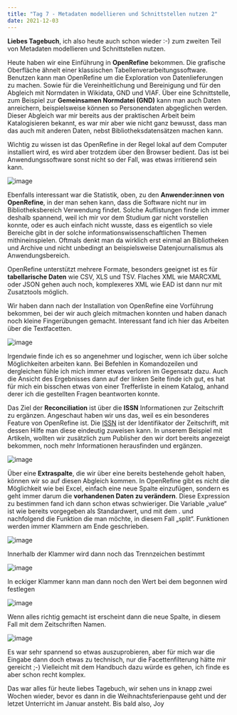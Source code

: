 ```yaml
---
title: "Tag 7 - Metadaten modellieren und Schnittstellen nutzen 2"
date: 2021-12-03
---
```



**Liebes Tagebuch**,
ich also heute auch schon wieder :-) zum zweiten Teil von Metadaten modellieren und Schnittstellen nutzen.

Heute haben wir eine Einführung in **OpenRefine** bekommen. Die grafische Oberfläche ähnelt einer klassischen Tabellenverarbeitungssoftware. Benutzen kann man OpenRefine um die Exploration von Datenlieferungen zu machen. Sowie für die Vereinheitlichung und Bereinigung und für den Abgleich mit Normdaten in Wikidata, GND und VIAF. Über eine Schnittstelle, zum Beispiel zur **Gemeinsamen Normdatei (GND)** kann man auch Daten anreichern, beispielsweise können so Personendaten abgeglichen werden. Dieser Abgleich war mir bereits aus der praktischen Arbeit beim Katalogisieren bekannt, es war mir aber wie nicht ganz bewusst, dass man das auch mit anderen Daten, nebst Bibliotheksdatensätzen machen kann. 

Wichtig zu wissen ist das OpenRefine in der Regel lokal auf dem Computer installiert wird, es wird aber trotzdem über den Browser bedient. Das ist bei Anwendungssoftware sonst nicht so der Fall, was etwas irritierend sein kann. 

 ![image](https://user-images.githubusercontent.com/90834675/151673376-b7b3f810-194a-4a5c-939c-a2da544569a3.png)

 
Ebenfalls interessant war die Statistik, oben, zu den **Anwender:innen von OpenRefine**, in der man sehen kann, dass die Software nicht nur im Bibliotheksbereich Verwendung findet. Solche Auflistungen finde ich immer deshalb spannend, weil ich mir vor dem Studium gar nicht vorstellen konnte, oder es auch einfach nicht wusste, dass es eigentlich so viele Bereiche gibt in der solche informationswissenschaftlichen Themen mithineinspielen. Oftmals denkt man da wirklich erst einmal an Bibliotheken und Archive und nicht unbedingt an beispielsweise Datenjournalismus als Anwendungsbereich. 

OpenRefine unterstützt mehrere Formate, besonders geeignet ist es für **tabellarische Daten** wie CSV, XLS und TSV. Flaches XML wie MARCXML oder JSON gehen auch noch, komplexeres XML wie EAD ist dann nur mit Zusatztools möglich. 

Wir haben dann nach der Installation von OpenRefine eine Vorführung bekommen, bei der wir auch gleich mitmachen konnten und haben danach noch kleine Fingerübungen gemacht. Interessant fand ich hier das Arbeiten über die Textfacetten.

![image](https://user-images.githubusercontent.com/90834675/151673441-95bea42f-181d-4f78-868e-1a4b9e1d3527.png)


Irgendwie finde ich es so angenehmer und logischer, wenn ich über solche Möglichkeiten arbeiten kann. Bei Befehlen in Komandozeilen und dergleichen fühle ich mich immer etwas verloren im Gegensatz dazu. Auch die Ansicht des Ergebnisses dann auf der linken Seite finde ich gut, es hat für mich ein bisschen etwas von einer Trefferliste in einem Katalog, anhand derer ich die gestellten Fragen beantworten konnte.

Das Ziel der **Reconciliation** ist über die **ISSN** Informationen zur Zeitschrift zu ergänzen. Angeschaut haben wir uns das, weil es ein besonderes Feature von OpenRefine ist. Die [ISSN](https://de.wikipedia.org/wiki/Internationale_Standardnummer_f%C3%BCr_fortlaufende_Sammelwerke) ist der Identifikator der Zeitschrift, mit dessen Hilfe man diese eindeutig zuweisen kann. In unserem Beispiel mit Artikeln, wollten wir zusätzlich zum Publisher den wir dort bereits angezeigt bekommen, noch mehr Informationen herausfinden und ergänzen.  

![image](https://user-images.githubusercontent.com/90834675/151673497-86dbaa69-5733-4083-a360-a13dc0b41b26.png)

 
Über eine **Extraspalte**, die wir über eine bereits bestehende geholt haben, können wir so auf diesen Abgleich kommen. In OpenRefine gibt es nicht die Möglichkeit wie bei Excel, einfach eine neue Spalte einzufügen, sondern es geht immer darum die **vorhandenen Daten zu verändern**. Diese Expression zu bestimmen fand ich dann schon etwas schwieriger. Die Variable „value“ ist wie bereits vorgegeben als Standardwert, und mit dem . und nachfolgend die Funktion die man möchte, in diesem Fall „split“. Funktionen werden immer Klammern am Ende geschrieben.
 
 ![image](https://user-images.githubusercontent.com/90834675/151673534-eee937e7-e352-4ccb-b440-214ba06bcff0.png)

 
Innerhalb der Klammer wird dann noch das Trennzeichen bestimmt

![image](https://user-images.githubusercontent.com/90834675/151673537-303a9795-f5c9-438c-b8ea-78e55c1be138.png)

 
In eckiger Klammer kann man dann noch den Wert bei dem begonnen wird festlegen
 
 ![image](https://user-images.githubusercontent.com/90834675/151673547-96f352c2-3e42-4755-aa44-f66e31939db6.png)

 
Wenn alles richtig gemacht ist erscheint dann die neue Spalte, in diesem Fall mit dem Zeitschriften Namen.

![image](https://user-images.githubusercontent.com/90834675/151673555-5b1a8a61-afa6-4924-a30f-7eef0d7d22cb.png)


Es war sehr spannend so etwas auszuprobieren, aber für mich war die Eingabe dann doch etwas zu technisch, nur die Facettenfilterung hätte mir gereicht ;-) Vielleicht mit dem Handbuch dazu würde es gehen, ich finde es aber schon recht komplex.

Das war alles für heute liebes Tagebuch, wir sehen uns in knapp zwei Wochen wieder, bevor es dann in die Weihnachtsferienpause geht und der letzet Unterricht im Januar ansteht. 
Bis bald also,
Joy
